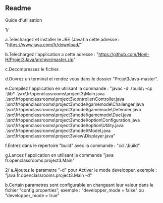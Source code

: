 Readme
----------

Guide d'utilisation

1/

a.Telechargez et installer le JRE (Java) a cette adresse : "https://www.java.com/fr/download/"

b.Telechargez l'application a cette adresse : "https://github.com/Noel-H/Projet3Java/archive/master.zip"

c.Decompressez le fichier.

d.Ouvrez un terminal et rendez vous dans le dossier "Projet3Java-master".

e.Compilez l'application en utilisant la commande : 
"javac -d .\build\ -cp .\lib\* .\src\fr\openclassrooms\project3\Main.java .\src\fr\openclassrooms\project3\controller\Controller.java .\src\fr\openclassrooms\project3\model\gamemode\Challenger.java .\src\fr\openclassrooms\project3\model\gamemode\Defender.java .\src\fr\openclassrooms\project3\model\gamemode\Duel.java .\src\fr\openclassrooms\project3\model\option\Configuration.java .\src\fr\openclassrooms\project3\model\option\Utility.java .\src\fr\openclassrooms\project3\model\Model.java .\src\fr\openclassrooms\project3\view\Displayer.java"

f.Entrez dans le repertoire "build" avec la commande : "cd .\build\"

g.Lancez l'application en utilisant la commande "java fr.openclassrooms.project3.Main"


2/
a.Ajoutez le parametre "-d" pour Activer le mode developper, exemple : "java fr.openclassrooms.project3.Main -d"

b.Certain parametres sont configurable en changeant leur valeur dans le fichier "config.properties", exemple : "developper_mode = false" ou "developper_mode = true"